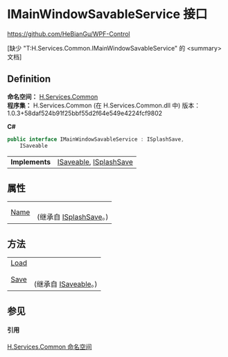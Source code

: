 # IMainWindowSavableService 接口
https://github.com/HeBianGu/WPF-Control

\[缺少 "T:H.Services.Common.IMainWindowSavableService" 的 &lt;summary&gt; 文档\]



## Definition
**命名空间：** <a href="b9cdd84f-6623-a51a-f53b-465103ced202">H.Services.Common</a>  
**程序集：** H.Services.Common (在 H.Services.Common.dll 中) 版本：1.0.3+58daf524b91f25bbf55d2f64e549e4224fcf9802

**C#**
``` C#
public interface IMainWindowSavableService : ISplashSave, 
	ISaveable
```

<table><tr><td><strong>Implements</strong></td><td><a href="693534bf-0b52-210b-6c8e-1ba27700d3d4">ISaveable</a>, <a href="c2eeb61b-6829-d205-6d17-ff858bc3fbeb">ISplashSave</a></td></tr>
</table>



## 属性
<table>
<tr>
<td><a href="aa45710a-daa0-3eca-a69c-915e3604b0de">Name</a></td>
<td><br />(继承自 <a href="c2eeb61b-6829-d205-6d17-ff858bc3fbeb">ISplashSave</a>。)</td></tr>
</table>

## 方法
<table>
<tr>
<td><a href="2b2d0830-9414-a17b-bf2f-6c3631e0f776">Load</a></td>
<td> </td></tr>
<tr>
<td><a href="118af69d-a07b-fb09-436c-8eedb04d9f42">Save</a></td>
<td><br />(继承自 <a href="693534bf-0b52-210b-6c8e-1ba27700d3d4">ISaveable</a>。)</td></tr>
</table>

## 参见


#### 引用
<a href="b9cdd84f-6623-a51a-f53b-465103ced202">H.Services.Common 命名空间</a>  
